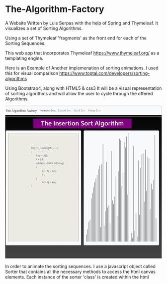 # The-Algorithm-Factory
A Website Written by Luis Serpas
with the help of Spring and Thymeleaf.
It visualizes a set of Sorting Algorithms.

Using a set of Thymeleaf 'fragments' as the front end
for each of the Sorting Sequences. 

This web app that incorporates Thymeleaf
https://www.thymeleaf.org/
as a templating engine.

Here is an Example of 
Another implemenation of sorting animations. I used this for visual comparison
https://www.toptal.com/developers/sorting-algorithms

Using Bootstrap4, along with HTML5 & css3 It will be a visual representation of sorting algorithms 
and will allow the user to cycle through the offered Algorithms. 

![The Algorithm Factory Insertion Sort Demo](the_algorithm_factory_demo.gif)

In order to animate the sorting sequences. I use a javascript object called Sorter 
that contains all the necessary methods to access the html canvas elements.
Each instance of the sorter 'class' is created within the html <script> element.

Each Sorting Algorithm is implemened as a seperate method. 

A tricky part in animating the algorithms was figuring out where to place the setTimeout() function

https://www.freecodecamp.org/news/thrown-for-a-loop-understanding-for-loops-and-timeouts-in-javascript-558d8255d8a4/

Explains in further detail the 3 main components that work in conjunction with Javascript. 
i.e. The Call Stack, the Web Api's, and the Event Queue.
